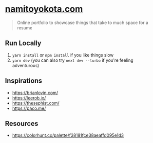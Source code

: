 # [namitoyokota.com](https://www.namitoyokota.com)

> Online portfolio to showcase things that take to much space for a resume

## Run Locally

1. `yarn install` or `npm install` if you like things slow
2. `yarn dev` (you can also try `next dev --turbo` if you're feeling adventurous)

## Inspirations

-   https://brianlovin.com/
-   https://leerob.io/
-   https://thesephist.com/
-   https://paco.me/

## Resources

-   https://colorhunt.co/palette/f38181fce38aeaffd095e1d3
